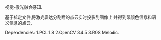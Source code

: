 视觉-激光融合感知.

基于标定文件,将激光雷达分割后的点云实时投影到图像上,并得到带颜色信息和语义信息的点云.

Dependencies:
1.PCL 1.8
2.OpenCV 3.4.5
3.ROS Melodic.


